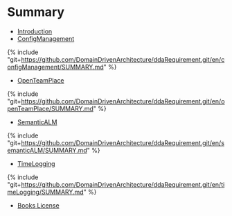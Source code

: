 # Summary
* [Introduction](README.md)
* [ConfigManagement](configManagement/SUMMARY.md)

{% include "git+https://github.com/DomainDrivenArchitecture/ddaRequirement.git/en/configManagement/SUMMARY.md" %}
 
* [OpenTeamPlace](openTeamPlace/SUMMARY.md)

{% include "git+https://github.com/DomainDrivenArchitecture/ddaRequirement.git/en/openTeamPlace/SUMMARY.md" %}
  
* [SemanticALM](semanticALM/SUMMARY.md)

{% include "git+https://github.com/DomainDrivenArchitecture/ddaRequirement.git/en/semanticALM/SUMMARY.md" %}

* [TimeLogging](timeLogging/SUMMARY.md)

{% include "git+https://github.com/DomainDrivenArchitecture/ddaRequirement.git/en/timeLogging/SUMMARY.md" %}
  
* [Books License](LICENSE.md)

